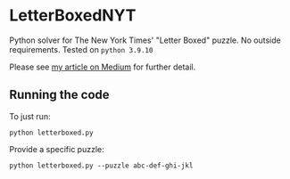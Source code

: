 # LetterBoxedNYT
Python solver for The New York Times' "Letter Boxed" puzzle. No outside requirements. Tested on `python 3.9.10`

Please see [my article on Medium](https://medium.com/@pnmclaugh/solving-letter-boxed-in-python-5e6cc4b216f9) for further detail.

## Running the code
To just run:

`python letterboxed.py`

Provide a specific puzzle:

`python letterboxed.py --puzzle abc-def-ghi-jkl`
